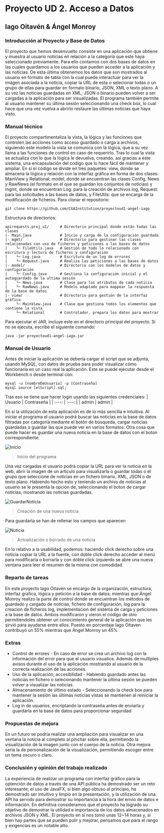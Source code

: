 # Proyecto UD 2. Acceso a Datos
## Iago Oitavén & Ángel Monroy

### Introducción al Proyecto y Base de Datos

El proyecto que hemos desenvuelto consiste en una aplicación que obtiene y muestra al usuario noticias en relación a 
la categoría que este haya seleccionado previamente. Para ello contamos con dos bases de datos  en las cuales guardamos a los usuarios que pueden acceder a la aplicación y las noticias. De esta última obtenemos los datos que son mostrados al usuario en formato de tabla con la cual puede interactuar para 
ver la imágen asociada a la noticia, copiar la URL de esta o selecionar todas o un grupo de ellas para guardar en formato 
binario, JSON, XML o texto plano. A su vez las noticias guardadas en XML, JSON o binario pueden volver a ser cargadas a 
la aplicación para ser visualizadas. El programa también permite al usuario mantener su última sesión seleccionando 
una check box, lo cual hace que una vez vuelva a abrirlo restaure las últimas noticias que haya visto.

### Manual técnico

El proyecto compartimentaliza la vista, la lógica y las funciones que controlen las acciones como acceso guardado o carga 
a archivos, siguiendo este modelo la vista se comunica con la lógica, que a su vez llama a las funciones de control 
en caso de requerirlo. Tras lo cual la vista se actualiza con lo que la lógica le devuelva, creando, así gracias a este 
sistema, una encapsulación del codigo que lo hace fácil de mantener y ampliar. En sí el código se divide en tres paquetes: 
view, donde se almacena la lógica y relación con la interfaz gráfica en forma de dos clases: MainView y Relational; model, 
donde se encuentran las clases Config, News y RawNews (el formato en el que se guardan los conjuntos de noticias) y mgmt, 
donde se encuentran Log: para la creación de archivos log, Request: para las solicitudes a las bases de datos, y FileUtils: que se encarga 
de la modificación de ficheros.
Para clonar el repositorio:
```
git clone https://github.com/CGAInstitution/proyectoud1-angel-iago
```
Estructura de directorios:
```
apirequests.proj_u1/     # Directorio principal donde están todas las clases
|- Main.java             # Inicio y carga de la configuración guardada
|- mgmt/                 # Directorio para gestinar las clases relacionadas con uso de ficheros y peticiones a las bases de datos
|    └─ FileUtils.java   # Gestión de todo lo relacionado con escritura y lectura de ficheros y configuración
|    └─ Log.java         # Escritura de un log de errores
|    └─ Request.java     # Realiza las peticiones a las bases de datos
|- model/                # Directorio con los modelos de datos y configuración
|    └─ Config.java      # Gestiona la configuración inicial y el autoguardado de la ultima sesión 
|    └─ News.java        # Clase para los atributos de cada noticia
|    └─ RawNews.java     # Modelo adaptado para mappear la respuesta de la base de datos
|- view/                 # Directorio para gestión de la interfaz gráfica
     └─ MainView.java    # Clase que gestiona todos los elementos que contiene la vista
     └─ Relational       # Controlador, prepara los datos para mostrar
```

Para ejecutar el JAR, incluye este en el directorio principal del proyecto. Si no se ejecuta, escribe el siguiente comando:
```shell
java -jar proyectoud1-angel-iago.jar
```


### Manual de Usuario

Antes de iniciar la aplicación se debería cargar el script que se adjunta, usando MySQL, con datos de prueba para poder visualizar
cómo funcionaría en un caso real la aplicación. Este se puede ejecutar desde el Workbench o desde terminal con:
```
mysql -u [nombreDeUsuario] -p [Contraseña]
mysql source [elScript].sql;
```

Tras eso se tiene que hacer login usando las siguientes credenciales:
| Usuario | Contraseña |
|  :---:  |    :---:   |
| admin   | admin      |

En sí la utilización de esta aplicación es de lo más sencilla e intuitiva. Al iniciar el programa el usuario 
podrá buscar las noticias en la base de datos filtradas por categoría mediante el botón de búsqueda, cargar noticias
guardadas o guardar las que puede ver en varios formatos. Otra cosa que puede hacer es guardar una nueva noticia
 en la base de datos con el boton correspondiente.

![Inicio](https://user-images.githubusercontent.com/105040748/200887301-f49311c5-c01b-442b-994b-7192b2c92d81.PNG)
> Inicio del programa

Una vez cargadas el usuario podrá copiar la URL para ver la noticia en la web, abrir la imagen de 
un artículo para visualizarla o guardar todas o el grupo que seleccione de noticias en un fichero binario, XML, JSON o de 
texto plano. Habiendo hecho esto y teniendo un archivo de noticias al usuario se le presenta la opción de, seleccionando el 
boton de cargar noticias, mostrando las noticias guardadas.


![GuardarNoticia](https://user-images.githubusercontent.com/105040748/200889437-dd8e6411-0844-4cd8-8088-9080071debbe.PNG)
> Creación de una nueva noticia

Para guardarla se han de rellenar los campos que aparecen

![Noticia](https://user-images.githubusercontent.com/105040748/200888929-91f0d75a-1fcf-4d4a-89a6-6636559b652f.PNG)
> Actualización o borrado de una noticia

En lo relativo a la usabilidad, podemos: haciendo click derecho sobre una noticia copiar la URL a la fuente,
con doble click derecho acceder al menú para modificarla o borrarla y con doble click izquierdo se abre una nueva ventana 
para leer el resumen de la misma con comodidad.

### Reparto de tareas

En este proyecto Iago Oitavén se encargo de la organización, estructura, interfaz grafica, lógica y petición a la base de datos; 
mientras que Ángel Monroy realizo la parte de control donde se encuentran los métodos de guardado y cargado de noticias, 
fichero de configuración, log para la creacion de ficheros log, implementacion del sistema de carga y peticiones a la base de datos.
Ambos modificaron y vieron el código de otro permitiendoles obtener un conocimiento general de la aplicación que les sirvió 
para ayudarse entre ellos. Puesto en porcentaje Iago Oitaven contribuyó un 55% mientras que Ángel Monroy un 45% 

### Extras

* Control de errores - En caso de error se crea un archivo log con la información del error para que el usuario visualice.
  Además de multiples avisos durante el uso de la aplicación mostrando al usuario de la correcta realización de las acciones.
* Uso de la aplicación, accesibilidad - Habiendo guardado antes las noticias en fichero o selecionando mantener la última sesión se pueden 
  volver a visualizar las noticias.
* Almacenamiento de último estado - Seleccionando la check box para mantener la sesión las últimas noticias vistas se 
  mantienen al reiniciar la aplicación.
* Log in de usuarios, encriptando la contraseña antes de enviarla y guardarla en la base de datos para proporcionar seguridad

### Propuestas de mejora

En un futuro se podría realizar una ampliación para visualizar en una ventana la noticia al completo al pinchar sobre ella, 
permitiendo la visualización de la imagen junto con el cuerpo de la noticia. Otra mejora sería la de personalización de 
la visualización, permitiendo escoger entre un tema oscuro o claro.

### Conclusión y opinión del trabajo realizado

La experiencia de realizar un programa con interfaz gráfico para la optención de datos a través de una API pública ha demostrado 
ser un reto interesante; el uso de JavaFX, si bien algo obtuso al principio, ha demostrado ser intuitivo y limpio en la presentación, 
y la utilización de una API ha servido para demostrar su importancia a la hora del envío de datos e información. En definitiva 
consideramos que el proyecto ha logrado su objetivo de demostrar la utilidad e importancia de los datos almacenados en archivos JSON 
y XML. El proyecto en sí nos tomó unas 12~14 horas y, si bien hay partes que se pueden pulir y mejorar, pensamos que para el 
rango y exigencias es un notable alto.
